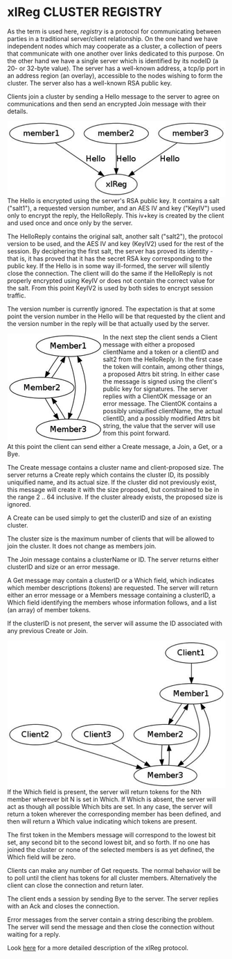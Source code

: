 # xlReg CLUSTER REGISTRY

As the term is used here, *registry* is a protocol for communicating
between parties in a traditional server/client relationship.  On the
one hand we have independent nodes which may cooperate as a cluster,
a collection of peers that communicate with one another over links
dedicated to this purpose.  On the other hand we have a single server
which is identified by its nodeID (a 20- or 32-byte value).  The 
server has a well-known address, a tcp/ip port in an address region
(an overlay), accessible to the nodes wishing to form the cluster.  The
server also has a well-known RSA public key.

Clients join a cluster by sending a Hello message to the server to agree
on communications and then send an encrypted Join message with their 
details.  

<img src="img/xl-registration.jpg" alt="xl-registration" style="float:right">

The Hello is encrypted using the server's RSA public key.  It contains a 
salt ("salt1"), a requested version number, and an AES IV and key ("KeyIV") 
used only to encrypt the reply, the HelloReply.  This iv+key is created by 
the client and used once and once only by the server.

The HelloReply contains the original salt, another salt ("salt2"), the 
protocol version to be used, and the AES IV and key (KeyIV2) used for 
the rest of the session.   By deciphering the first salt, the server has 
proved its identity - that is, it has proved that it has the secret RSA 
key corresponding to the public key.  If the Hello is in some way ill-formed, 
the server will silently close the connection.  The client will do the same 
if the HelloReply is not properly encrypted using KeyIV or does not contain 
the correct value for the salt.  From this point KeyIV2 is used by both sides 
to encrypt session traffic.

The version number is currently ignored.  The expectation is that
at some point the version number in the Hello will be that requested by
the client and the version number in the reply will be that actually used
by the server.

<img src="img/simple-cluster.jpg" alt="simple-cluster" style="float:left">

In the next step the client sends a Client message with either a proposed
clientName and a token or a clientID and salt2 from the HelloReply.  In the
first case the token will contain, among other things, a proposed 
Attrs bit string.  In either case the message is signed using the 
client's public key for signatures.  The server replies with a ClientOK
message or an error message.  The ClientOK contains a possibly 
uniquified clientName, the actual clientID, and a possibly modified Attrs
bit string, the value that the server will use from this point forward.

At this point the client can send either a Create message, a Join, a 
Get, or a Bye.

The Create message contains a cluster name and client-proposed size.
The server returns a Create reply which contains the cluster ID, its
possibly uniquified name, and its actual size.  If the cluster did 
not previously exist, this message will create it with the size proposed, 
but constrained to be in the range 2 .. 64 inclusive.  If the cluster 
already exists, the proposed size is ignored.

A Create can be used simply to get the clusterID and size of an existing 
cluster.

The cluster size is the maximum number of clients that will be allowed
to join the cluster.  It does not change as members join.

The Join message contains a clusterName or ID.  The server returns
either clusterID and size or an error message.

A Get message may contain a clusterID or a Which field, which indicates
which member descriptions (tokens) are requested.  The server will 
return either an error message or a Members message containing a 
clusterID, a Which field identifying the members whose information
follows, and a list (an array) of member tokens.

If the clusterID is not present, the server will assume the ID associated 
with any previous Create or Join.  

<img src="img/cluster-with-clients.jpg" alt="cluster-with-clients" style="float:right">

If the Which field is present, the server will return tokens for the Nth 
member wherever bit N is set in Which.  If Which is absent, the server 
will act as though all possible Which bits are set.  In any case, the 
server will return a token wherever the corresponding member has been 
defined, and then will return a Which value indicating which tokens are 
present.  

The first token in the Members message will correspond to the lowest bit 
set, any second bit to the second lowest bit, and so forth.  If no one 
has joined the cluster or none of the selected members is as yet defined, 
the Which field will be zero.

Clients can make any number of Get requests.  The normal behavior will 
be to poll until the client has tokens for all cluster members.
Alternatively the client can close the connection and return later.

The client ends a session by sending Bye to the server.  The server 
replies with an Ack and closes the connection.

Error messages from the server contain a string describing the problem.
The server will send the message and then close the connection without
waiting for a reply.

Look [here](xlReg_protocol.html) for a more detailed description of the
xlReg protocol.
